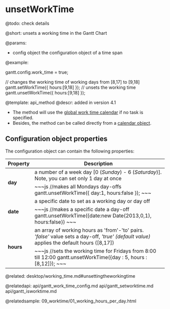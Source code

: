 unsetWorkTime
=============

@todo: check details

@short:
	unsets a working time in the Gantt Chart

@params:

- config	object	the configuration object of a time span



@example:

gantt.config.work_time = true;
 
// changes the working time of working days from [8,17] to [9,18]
gantt.setWorkTime({ hours:[9,18] });
// unsets the working time
gantt.unsetWorkTime({ hours:[9,18] });

@template:	api_method
@descr:
added in version 4.1

- The method will use the [global work time calendar](desktop/working_time.md#getcalendars) if no task is specified. <br>
- Besides, the method can be called directly from a [calendar object](api/gantt_calendar_other.md).


Configuration object properties
---------------------------------------

The configuration object can contain the following properties:

<table class="list" cellspacing="0" cellpadding="5" border="0">
	<thead>
	<tr>
		<th>
			Property 
		</th>
		<th>
			Description
		</th>
	</tr>
	</thead>
	<tbody>
	<tr>
		<td rowspan=2><b id="day">day</b></td>
        <td> a number of a week day  [0 (<i>Sunday</i>) - 6 (<i>Saturday</i>)]. Note, you can set only 1 day at once</td>
    </tr>
    <tr>
		<td colspan=2 style="text-align:left !important; ">
~~~js
//makes all Mondays day-offs
gantt.unsetWorkTime({ day:1, hours:false }); 
~~~
		</td>
	</tr>
	<tr>
		<td rowspan=2><b id="date">date</b></td>
        <td> a specific date to set as a working day or day off</td>
    </tr>
    <tr>
		<td colspan=2 style="text-align:left !important; ">
~~~js
//makes a specific date a day-off
gantt.unsetWorkTime({date:new Date(2013,0,1), hours:false})
~~~
		</td>
	</tr>
    <tr>
		<td rowspan=2><b id="hours">hours</b></td>
        <td> an array of working hours as 'from'-'to' pairs. <br><i>'false'</i> value sets a day-off, <i>'true' (default value)</i> applies the default hours ([8,17])</td>
    </tr>
    <tr>
		<td colspan=2 style="text-align:left !important; ">
~~~js
//sets the working time for Fridays from 8:00 till 12:00
gantt.unsetWorkTime({day : 5, hours : [8,12]});
~~~
		</td>
	</tr>
	</tbody>
</table>


@related:
desktop/working_time.md#unsettingtheworkingtime

@relatedapi:
	api/gantt_work_time_config.md
	api/gantt_setworktime.md
	api/gantt_isworktime.md
    
@relatedsample:
	09_worktime/01_working_hours_per_day.html